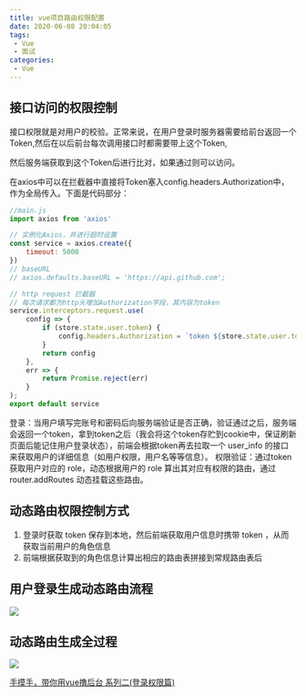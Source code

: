 ```yaml
---
title: vue项目路由权限配置
date: 2020-06-08 20:04:05
tags:
 - Vue
 - 面试
categories: 
 - Vue
---
```

## 接口访问的权限控制
接口权限就是对用户的校验。正常来说，在用户登录时服务器需要给前台返回一个Token,然后在以后前台每次调用接口时都需要带上这个Token,

然后服务端获取到这个Token后进行比对，如果通过则可以访问。

在axios中可以在拦截器中直接将Token塞入config.headers.Authorization中，作为全局传入。下面是代码部分：
```js
//main.js
import axios from 'axios'

// 实例化Axios，并进行超时设置
const service = axios.create({
    timeout: 5000
})
// baseURL
// axios.defaults.baseURL = 'https://api.github.com';

// http request 拦截器
// 每次请求都为http头增加Authorization字段，其内容为token
service.interceptors.request.use(
    config => {
        if (store.state.user.token) {
            config.headers.Authorization = `token ${store.state.user.token}`;
        }
        return config
    },
    err => {
        return Promise.reject(err)
    }
);
export default service
```
登录：当用户填写完账号和密码后向服务端验证是否正确，验证通过之后，服务端会返回一个token，拿到token之后（我会将这个token存贮到cookie中，保证刷新页面后能记住用户登录状态），前端会根据token再去拉取一个 user_info 的接口来获取用户的详细信息（如用户权限，用户名等等信息）。
权限验证：通过token获取用户对应的 role，动态根据用户的 role 算出其对应有权限的路由，通过 router.addRoutes 动态挂载这些路由。

## 动态路由权限控制方式
1. 登录时获取 token 保存到本地，然后前端获取用户信息时携带 token ，从而获取当前用户的角色信息
2. 前端根据获取到的角色信息计算出相应的路由表拼接到常规路由表后

## 用户登录生成动态路由流程

![](https://gitee.com/lj107571/imgformd/raw/master/20201012110546.png)


## 动态路由生成全过程

![](https://gitee.com/lj107571/imgformd/raw/master/20201012112958.png)

[手摸手，带你用vue撸后台 系列二(登录权限篇)](https://juejin.im/post/591aa14f570c35006961acac)